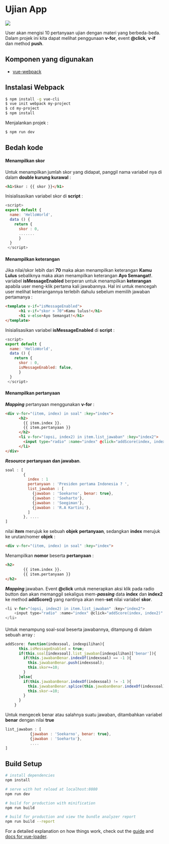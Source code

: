 # Ujian App

![](https://cdn.shopify.com/s/files/1/0533/2089/files/vuejs-tutorial_2d2a853c-aa2f-44b0-80df-933b495f77f8.png?v=1509478492)

User akan mengisi 10 pertanyaan ujian dengan materi yang berbeda-beda. Dalam projek ini kita dapat melihat penggunaan **v-for**, event **@click**, **v-if** dan method **push**.

## Komponen yang digunakan
- [vue-webpack](https://github.com/vuejs-templates/webpack "Informasi tentang Webpack")

## Instalasi Webpack

``` bash
$ npm install -g vue-cli
$ vue init webpack my-project
$ cd my-project
$ npm install
```
Menjalankan projek :

```bash
$ npm run dev
```

## Bedah kode
#### Menampilkan skor
Untuk menampilkan jumlah skor yang didapat, panggil nama variabel nya di dalam **double kurung kurawal** :
```html
<h1>Skor : {{ skor }}</h1>
```
Inisialisasikan variabel skor di **script** :
```javascript
<script>
export default {
  name: 'HelloWorld',
  data () {
    return {
      skor : 0,
	  .......
	  }
  }
 </script>
```

#### Menampilkan keterangan
Jika nilai/skor lebih dari **70** maka akan menampilkan keterangan **Kamu Lulus** sebaliknya maka akan menampilkan keterangan **Ayo Semangat!**. variabel **isMessageEnabled** berperan untuk menampilkan **keterangan** apabila user meng-klik pertama kali jawabannya. Hal ini untuk mencegah user melihat keterangannya terlebih dahulu sebelum memilih jawaban pertamanya  :
```html
<template v-if="isMessageEnabled">
      <h1 v-if="skor > 70">Kamu lulus!</h1>
      <h1 v-else>Ayo Semangat!</h1>
</template>
```
Inisialisasikan variabel **isMessageEnabled** di **script** :
```javascript
<script>
export default {
  name: 'HelloWorld',
  data () {
    return {
      skor : 0,
	  isMessageEnabled: false,
	  }
  }
 </script>
```
#### Menampilkan pertanyaan
***Mapping*** pertanyaan menggunakan **v-for** :
```html
<div v-for="(item, index) in soal" :key="index">
      <h2>
        {{ item.index }}.
        {{ item.pertanyaan }}
      </h2>
      <li v-for="(opsi, index2) in item.list_jawaban" :key="index2">
        <input type="radio" :name="index" @click="addScore(index, index2)" :value="opsi"> {{ opsi.jawaban }}
      </li>
</div>
```
***Resource* pertanyaan dan jawaban**.
```javascript
soal : [
        {
          index : 1
          pertanyaan : 'Presiden pertama Indonesia ? ',
          list_jawaban : [
            {jawaban : 'Soekarno', benar: true},
            {jawaban : 'Soeharto'},
            {jawaban : 'Soegiman'},
            {jawaban : 'R.A Kartini'},
          ]
        }, ....
]
```

nilai **item** merujuk ke sebuah **objek** **pertanyaan**, sedangkan **index** merujuk ke urutan/nomer **objek** :
```html
<div v-for="(item, index) in soal" :key="index">
```
Menampilkan **nomor** beserta **pertanyaan** : 
```html
<h2>
        {{ item.index }}.
        {{ item.pertanyaan }}
</h2>
```
***Mapping*** jawaban. Event **@click** untuk menerapkan aksi klik pada radio button dan akan memanggil sekaligus mem-***passing***  data **index** dan **index2** ke method **addScore()** yang nantinya akan men-**set** nilai variabel **skor**.
```javascript
<li v-for="(opsi, index2) in item.list_jawaban" :key="index2">
	<input type="radio" :name="index" @click="addScore(index, index2)" :value="opsi"> {{ opsi.jawaban }}
</li>
```


#### 
Untuk menampung soal-soal beserta jawabannya, ditampung di dalam sebuah array :
```javascript
addScore: function(indexsoal, indexpilihan){
      this.isMessageEnabled = true;
      if(this.soal[indexsoal].list_jawaban[indexpilihan]['benar']){
        if(this.jawabanBenar.indexOf(indexsoal) == -1 ){
          this.jawabanBenar.push(indexsoal);
          this.skor+=10;
        }
      }else{
        if(this.jawabanBenar.indexOf(indexsoal) != -1 ){
          this.jawabanBenar.splice(this.jawabanBenar.indexOf(indexsoal), 1);
          this.skor-=10;
        }
      }
    }
```
Untuk mengecek benar atau salahnya suatu jawaban, ditambahkan variabel **benar** dengan nilai **true**
```javascript
list_jawaban : [
           {jawaban : 'Soekarno', benar: true},
           {jawaban : 'Soeharto'},
		   ....
]
```


## Build Setup

``` bash
# install dependencies
npm install

# serve with hot reload at localhost:8080
npm run dev

# build for production with minification
npm run build

# build for production and view the bundle analyzer report
npm run build --report
```

For a detailed explanation on how things work, check out the [guide](http://vuejs-templates.github.io/webpack/) and [docs for vue-loader](http://vuejs.github.io/vue-loader).
